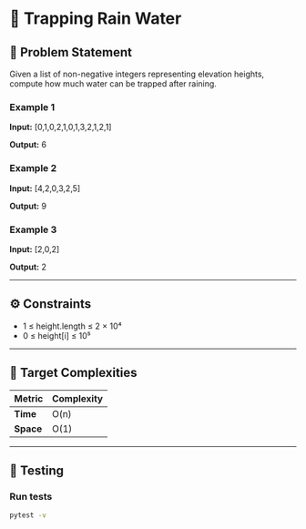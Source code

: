# 🧩 Trapping Rain Water

## 📖 Problem Statement
Given a list of non-negative integers representing elevation heights, compute how much water can be trapped after raining.

### Example 1
**Input:**
[0,1,0,2,1,0,1,3,2,1,2,1]

**Output:**
6

### Example 2
**Input:**
[4,2,0,3,2,5]

**Output:**
9

### Example 3
**Input:**
[2,0,2]

**Output:**
2


---

## ⚙️ Constraints
- 1 ≤ height.length ≤ 2 × 10⁴  
- 0 ≤ height[i] ≤ 10⁵

---

## 🧠 Target Complexities
| Metric | Complexity |
|---------|-------------|
| **Time** | O(n) |
| **Space** | O(1) |

---

## 🧪 Testing

### Run tests
```bash
pytest -v
